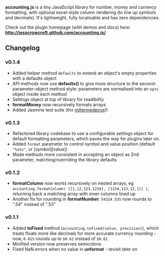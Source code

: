 **accounting.js** is a tiny JavaScript library for number, money and currency formatting, with optional excel-style column rendering (to line up symbols and decimals). It's lightweight, fully localisable and has zero dependencies.

Check out the plugin homepage (with demos and docs) here: **http://josscrowcroft.github.com/accounting.js/**

## Changelog

### v0.1.4
* Added helper method `defaults` to extend an object's empty properties with a defaults object 
* API methods now use **defaults()** to give more structure to the second-parameter-object method style: parameters are normalised into an `opts` object inside each method
* Settings object at top of library for readibility
* **formatMoney** now recursively formats arrays
* Added Jasmine test suite (thx [millermedeiros](https://github.com/millermedeiros)!)

### v0.1.3
* Refactored library codebase to use a configurable settings object for default formatting parameters, which paves the way for plugins later on.
* Added `format` parameter to control symbol and value position (default `"%s%v"`, or [symbol][value])
* Made methods more consistent in accepting an object as 2nd parameter, matching/overriding the library defaults

### v0.1.2
* **formatColumn** now works recursively on nested arrays, eg `accounting.formatColumn( [[1,12,123,1234], [1234,123,12,1]] )`, returning back a matching array with inner columns lined up
* Another fix for rounding in **formatNumber**: `54324.535` now rounds to ".54" instead of ".53"

### v0.1.1
* Added **toFixed** method (`accounting.toFixed(value, precision)`), which treats floats more like decimals for more accurate currency rounding - now, `0.615` rounds up to `$0.62` instead of `$0.61`
* Minified version now preserves semicolons
* Fixed NaN errors when no value in **unformat** - revisit later on
